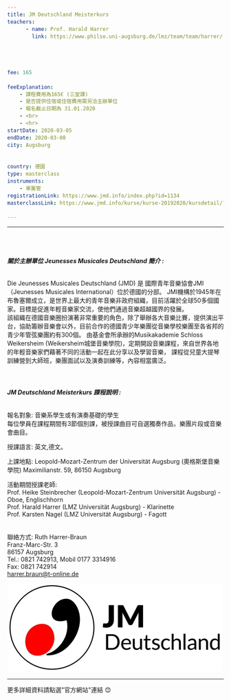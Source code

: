 ```yaml
---
title: JM Deutschland Meisterkurs
teachers:
      - name: Prof. Harald Harrer  
        link: https://www.philso.uni-augsburg.de/lmz/team/team/harrer/




fee: 165

feeExplanation: 
    - 課程費用為165€ (三堂課)
    - 是否提供住宿或住宿費用需另洽主辦單位
    - 報名截止日期為 31.01.2020    
    - <br>
    - <hr>
startDate: 2020-03-05
endDate: 2020-03-08
city: Augsburg
      

country: 德國
type: masterclass
instruments:
    - 單簧管
registrationLink: https://www.jmd.info/index.php?id=1134
masterclassLink: https://www.jmd.info/kurse/kurse-20192020/kursdetail/?tx_mnmevents_pi2%5Beventid%5D=455&tx_mnmevents_pi2%5Bback%5D=136&cHash=dc04972c8a1c4ed4a7e909528c928cca    
    
---
```

<hr>
<br>
<br>

###### __關於主辦單位 Jeunesses Musicales Deutschland 簡介 :__<br> 

Die Jeunesses Musicales Deutschland (JMD) 是 國際青年音樂協會JMI（Jeunesses Musicales International）位於德國的分部。
JMI機構於1945年在布魯塞爾成立，是世界上最大的青年音樂非政府組織，目前活躍於全球50多個國家。目標是促進年輕音樂家交流，使他們通過音樂超越國界的發展。<br>
該組織在德國音樂圈扮演著非常重要的角色，除了舉辦各大音樂比賽，提供演出平台，協助籌辦音樂會以外，目前合作的德國青少年樂團從音樂學校樂團至各省邦的青少年管弦樂團約有300個。
由基金會所承辦的Musikakademie Schloss Weikersheim (Weikersheim城堡音樂學院)，定期開設音樂課程，來自世界各地的年輕音樂家們藉著不同的活動一起在此分享以及學習音樂，
課程從兒童大提琴訓練營到大師班，樂團面試以及演奏訓練等，內容相當廣泛。
<br>
<br>
<br>

###### __JM Deutschland Meisterkurs 課程說明 :__<br>  
 
 報名對象: 音樂系學生或有演奏基礎的學生<br>
 每位學員在課程期間有3節個別課，被授課曲目可自選獨奏作品，樂團片段或音樂會曲目。 
 
 授課語言: 英文,德文。<br>
 
 
 上課地點: Leopold-Mozart-Zentrum der Universität Augsburg (奧格斯堡音樂學院)
       Maximilianstr. 59, 86150 Augsburg<br>
 
 
 活動期間授課老師:<br>
 Prof. Heike Steinbrecher (Leopold-Mozart-Zentrum Universität Augsburg) - Oboe, Englischhorn<br>
 Prof. Harald Harrer (LMZ Universität Augsburg) - Klarinette<br>
 Prof. Karsten Nagel (LMZ Universität Augsburg) - Fagott<br>   
<br>
聯絡方式:
Ruth Harrer-Braun<br>
Franz-Marc-Str. 3<br>
86157 Augsburg<br>
Tel.: 0821 742913, Mobil 0177 3314916<br>
Fax: 0821 742914<br>
harrer.braun@t-online.de<br>



<img src="/assets/img/jnd.jpg" class="img-fluid" alt="...">
<br>
<hr>
更多詳細資料請點選"官方網站"連結 😊
